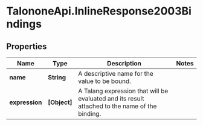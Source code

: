 # TalononeApi.InlineResponse2003Bindings

## Properties
Name | Type | Description | Notes
------------ | ------------- | ------------- | -------------
**name** | **String** | A descriptive name for the value to be bound. | 
**expression** | **[Object]** | A Talang expression that will be evaluated and its result attached to the name of the binding. | 


